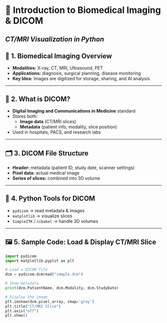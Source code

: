 # 📑 Introduction to Biomedical Imaging & DICOM  
*CT/MRI Visualization in Python*  
---

## 🧪 1. Biomedical Imaging Overview  
- **Modalities:** X-ray, CT, MRI, Ultrasound, PET  
- **Applications:** diagnosis, surgical planning, disease monitoring  
- **Key Idea:** Images are digitized for storage, sharing, and AI analysis  
---

## 📂 2. What is DICOM?  
- **Digital Imaging and Communications in Medicine** standard  
- Stores both:  
  - **Image data** (CT/MRI slices)  
  - **Metadata** (patient info, modality, slice position)  
- Used in hospitals, PACS, and research labs  
---

## 🗂️ 3. DICOM File Structure  
- **Header:** metadata (patient ID, study date, scanner settings)  
- **Pixel data:** actual medical image  
- **Series of slices:** combined into 3D volume  
---

## 🐍 4. Python Tools for DICOM  
- `pydicom` → read metadata & images  
- `matplotlib` → visualize slices  
- `SimpleITK` / `nibabel` → handle 3D volumes  
---

## 🖼️ 5. Sample Code: Load & Display CT/MRI Slice  

```python
import pydicom
import matplotlib.pyplot as plt

# Load a DICOM file
dcm = pydicom.dcmread("sample.dcm")

# Show metadata
print(dcm.PatientName, dcm.Modality, dcm.StudyDate)

# Display the image
plt.imshow(dcm.pixel_array, cmap='gray')
plt.title("CT/MRI Slice")
plt.axis("off")
plt.show()
